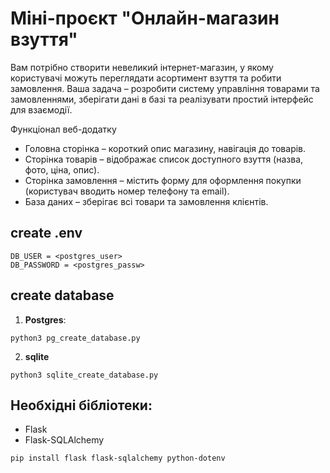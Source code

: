 # Міні-проєкт  "Онлайн-магазин взуття"

Вам потрібно створити невеликий інтернет-магазин, у якому користувачі можуть переглядати асортимент взуття та робити замовлення. Ваша задача – розробити систему управління товарами та замовленнями, зберігати дані в базі та реалізувати простий інтерфейс для взаємодії.

Функціонал веб-додатку
- Головна сторінка – короткий опис магазину, навігація до товарів.
- Сторінка товарів – відображає список доступного взуття (назва, фото, ціна, опис).
- Сторінка замовлення – містить форму для оформлення покупки (користувач вводить номер телефону та email).
- База даних – зберігає всі товари та замовлення клієнтів.

## create .env

    DB_USER = <postgres_user>
    DB_PASSWORD = <postgres_passw>

## create database

1) **Postgres**: 
```
python3 pg_create_database.py
```
2)  **sqlite**
```
python3 sqlite_create_database.py
```

## Необхідні бібліотеки:
 - Flask
 - Flask-SQLAlchemy

`pip install flask flask-sqlalchemy python-dotenv`
